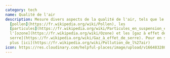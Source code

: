 ```yaml
---
category: tech
name: Qualité de l'air
description: Mesure divers aspects de la qualité de l'air, tels que le
  [pollen](https://fr.wikipedia.org/wiki/Pollen), les
  [particules](https://fr.wikipedia.org/wiki/Particules_en_suspension_en_Europe),
  l'[ozone](https://fr.wikipedia.org/wiki/Ozone) et les [gaz à effet de
  serre](https://fr.wikipedia.org/wiki/Gaz_à_effet_de_serre). Pour en savoir
  plus [ici](https://fr.wikipedia.org/wiki/Pollution_de_l%27air)
icon: https://res.cloudinary.com/helpful-places/image/upload/v1664832801/dtpr-icons/tech/air_f3kvwc.svg
---
```

